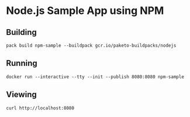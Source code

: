 # Node.js Sample App using NPM

## Building

`pack build npm-sample --buildpack gcr.io/paketo-buildpacks/nodejs`

## Running

`docker run --interactive --tty --init --publish 8080:8080 npm-sample`

## Viewing

`curl http://localhost:8080`
